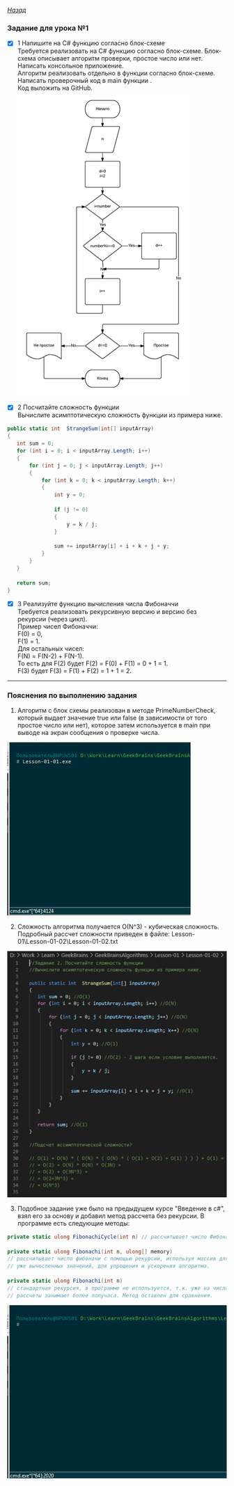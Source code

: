 ﻿*[Назад](./../README.md)*  
  
### Задание для урока №1  
  
- [X] 1 Напишите на C# функцию согласно блок-схеме  
Требуется реализовать на C# функцию согласно блок-схеме. Блок-схема описывает алгоритм проверки, простое число или нет.  
Написать консольное приложение.  
Алгоритм реализовать отдельно в функции согласно блок-схеме.  
Написать проверочный код в main функции .  
Код выложить на GitHub.  
![Блок схема](Docs/lesson-01-01.png "Блок схема")  
  
- [X] 2 Посчитайте сложность функции  
Вычислите асимптотическую сложность функции из примера ниже.  
  
```cs  
public static int  StrangeSum(int[] inputArray)
{
   int sum = 0;
   for (int i = 0; i < inputArray.Length; i++)
   {
       for (int j = 0; j < inputArray.Length; j++)
       {
           for (int k = 0; k < inputArray.Length; k++)
           {
               int y = 0;

               if (j != 0)
               {
                   y = k / j;
               }

               sum += inputArray[i] + i + k + j + y;
           }
       }
   }

   return sum;
}
```  
  
- [X] 3 Реализуйте функцию вычисления числа Фибоначчи  
Требуется реализовать рекурсивную версию и версию без рекурсии (через цикл).  
Пример чисел Фибоначчи:  
F(0) = 0,  
F(1) = 1.  
Для остальных чисел:  
F(N) = F(N-2) + F(N-1).  
То есть для F(2) будет F(2) = F(0) + F(1) = 0 + 1 = 1.  
F(3) будет F(3) = F(1) + F(2) = 1 + 1 = 2.  
  
---  
  
### Пояснения по выполнению задания  
  
1. Алгоритм с блок схемы реализован в методе PrimeNumberCheck, 
который выдает значение true или false (в зависимости от того простое число или нет), 
которое затем используется в main при выводе на экран сообщения о проверке числа.  
  
![Результат](Docs/lesson-01-01.gif "Результат")  
  
2. Сложность алгоритма получается O(N^3) - кубическая сложность. 
Подробный рассчет сложности приведен в файле: Lesson-01\Lesson-01-02\Lesson-01-02.txt  
  
![Результат](Docs/lesson-01-02.png "Результат")  
  	
3. Подобное задание уже было на предыдущем курсе "Введение в c#", взял его за основу и добавил метод рассчета без рекурсии.
В программе есть следующие методы:  

```cs  
private static ulong FibonachiCycle(int n) // рассчитывает число Фибоначчи с помощью цикла  

private static ulong Fibonachi(int n, ulong[] memory) 
// рассчитывает число фибоначи с помощью рекурсии, используя массив для сохранения 
// уже вычесленных значений, для упрощения и ускорения алгоритма.  

private static ulong Fibonachi(int n) 
// стандартная рекурсия, в программе не используется, т.к. уже на числах более 50, 
// рассчеты занимают более получаса. Метод оставлен для сравнения.  
```  
  
![Результат](Docs/lesson-01-03.gif "Результат")  
  